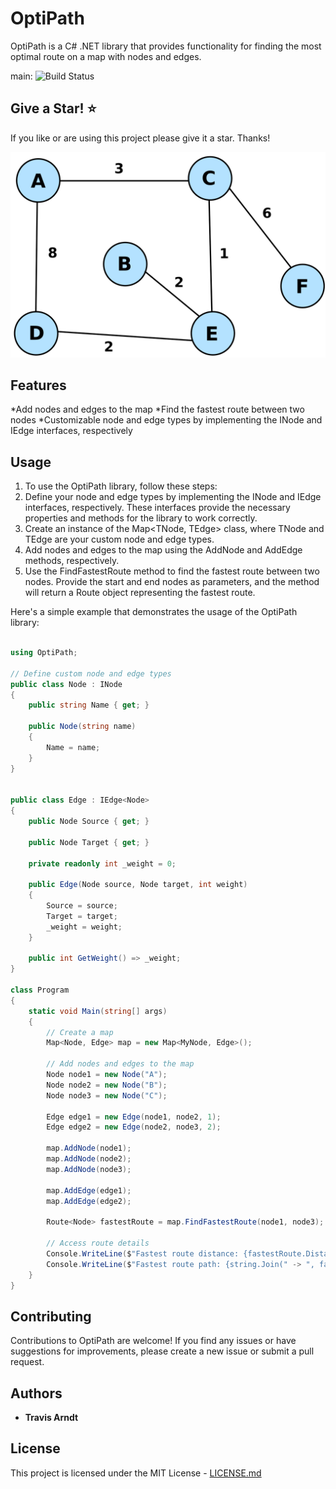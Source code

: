 # OptiPath
OptiPath is a C# .NET library that provides functionality for finding the most optimal route on a map with nodes and edges.

main: ![Build Status](https://github.com/Tmarndt1/XReflect/workflows/.NET/badge.svg?branch=main)

## Give a Star! :star:

If you like or are using this project please give it a star. Thanks!


![Alt text](./graph.png)

## Features
*Add nodes and edges to the map
*Find the fastest route between two nodes
*Customizable node and edge types by implementing the INode and IEdge<TNode> interfaces, respectively

<!-- ## Usage
To use XReflect in your project, follow these steps: -->

<!-- 1. Define your source and destination objects.
2. Configure the mapping rules using the XMapper fluent API.
3. Perform the object mapping using the Run method. -->

## Usage
1. To use the OptiPath library, follow these steps:
2. Define your node and edge types by implementing the INode and IEdge<TNode> interfaces, respectively. These interfaces provide the necessary properties and methods for the library to work correctly.
3. Create an instance of the Map<TNode, TEdge> class, where TNode and TEdge are your custom node and edge types.
4. Add nodes and edges to the map using the AddNode and AddEdge methods, respectively.
5. Use the FindFastestRoute method to find the fastest route between two nodes. Provide the start and end nodes as parameters, and the method will return a Route<TNode> object representing the fastest route.

Here's a simple example that demonstrates the usage of the OptiPath library:

```csharp

using OptiPath;

// Define custom node and edge types
public class Node : INode
{
    public string Name { get; }

    public Node(string name)
    {
        Name = name;
    }
}


public class Edge : IEdge<Node>
{
    public Node Source { get; }

    public Node Target { get; }

    private readonly int _weight = 0;

    public Edge(Node source, Node target, int weight)
    {
        Source = source;
        Target = target;
        _weight = weight;
    }

    public int GetWeight() => _weight;
}

class Program
{
    static void Main(string[] args)
    {
        // Create a map
        Map<Node, Edge> map = new Map<MyNode, Edge>();

        // Add nodes and edges to the map
        Node node1 = new Node("A");
        Node node2 = new Node("B");
        Node node3 = new Node("C");

        Edge edge1 = new Edge(node1, node2, 1);
        Edge edge2 = new Edge(node2, node3, 2);

        map.AddNode(node1);
        map.AddNode(node2);
        map.AddNode(node3);

        map.AddEdge(edge1);
        map.AddEdge(edge2);

        Route<Node> fastestRoute = map.FindFastestRoute(node1, node3);

        // Access route details
        Console.WriteLine($"Fastest route distance: {fastestRoute.Distance}"); // Equals 2
        Console.WriteLine($"Fastest route path: {string.Join(" -> ", fastestRoute.Path)}"); // A -> B -> C
    }
}

```
## Contributing
Contributions to OptiPath are welcome! If you find any issues or have suggestions for improvements, please create a new issue or submit a pull request.

## Authors

- **Travis Arndt**

## License

This project is licensed under the MIT License - [LICENSE.md](LICENSE)
